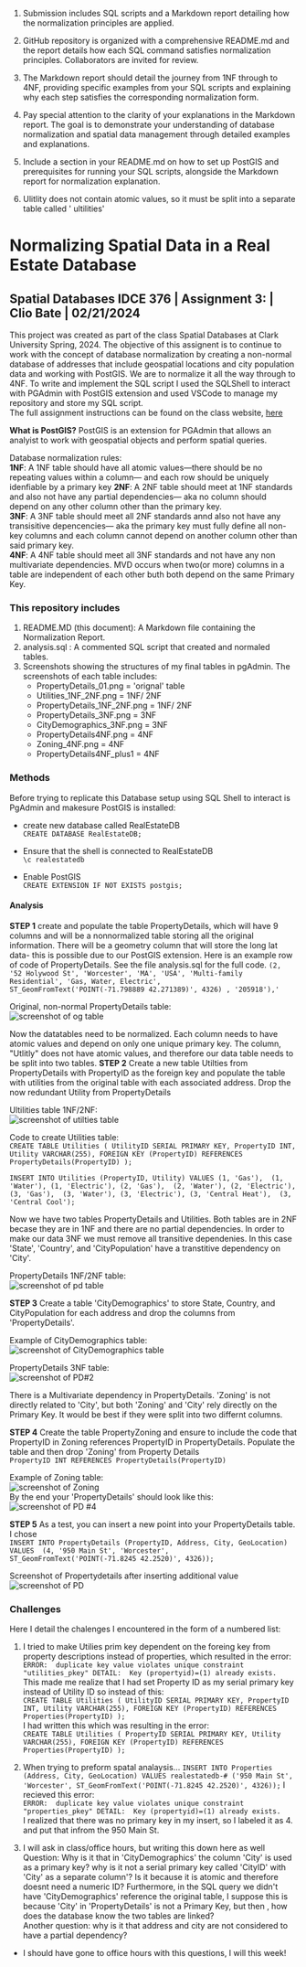 
1. Submission includes SQL scripts and a Markdown report detailing how the normalization principles are applied.

2. GitHub repository is organized with a comprehensive README.md and the report details how each SQL command satisfies normalization principles. Collaborators are invited for review.

3. The Markdown report should detail the journey from 1NF through to 4NF, providing specific examples from your SQL scripts and explaining why each step satisfies the corresponding normalization form.

4. Pay special attention to the clarity of your explanations in the Markdown report. The goal is to demonstrate your understanding of database normalization and spatial data management through detailed examples and explanations.

5. Include a section in your README.md on how to set up PostGIS and prerequisites for running your SQL scripts, alongside the Markdown report for normalization explanation.

1. Ulitlity does not contain atomic values, so it must be split into a separate table called ' ultilities' 

# Normalizing Spatial Data in a Real Estate Database 
## Spatial Databases IDCE 376 | Assignment 3: | Clio Bate | 02/21/2024

This project was created as part of the class Spatial Databases at Clark University Spring, 2024. The objective of this assignent is to continue to work with the concept of database normalization by creating a non-normal database of addresses that include geospatial locations and city population data and working with PostGIS. We are to normalize it all the way through to 4NF. To write and implement the SQL script I used the SQLShell to interact with PGAdmin with PostGIS extension and used VSCode to manage my repository and store my SQL script.     
The full assignment instructions can be found on the class website, [here](https://studyingplace.space/spatial-database/labs/A3-Real_Estate_Database.html#part-4-normalize-to-4nf)  

**What is PostGIS?** PostGIS is an extension for PGAdmin that allows an analyist to work with geospatial objects and perform spatial queries.

Database normalization rules:  
**1NF**: A 1NF table should have all atomic values—there should be no repeating values within a column— and each row should be uniquely idenfiable by a primary key
**2NF**: A 2NF table should meet at 1NF standards and also not have any partial dependencies— aka no column should depend on any other column other than the primary key.  
**3NF**: A 3NF table should meet all 2NF standards annd also not have any transisitive depencencies— aka the primary key must fully define all non-key columns and each column cannot depend on another column other than said primary key.  
**4NF**: A 4NF table should meet all 3NF standards and not have any non multivariate dependencies. MVD occurs when two(or more) columns in a table are independent of each other buth both depend on the same Primary Key.  



### This repository includes
1. README.MD (this document): A Markdown file containing the Normalization Report.
1. analysis.sql : A commented SQL script that created and normaled tables.
1. Screenshots showing the structures of my final tables in pgAdmin. The screenshots of each table includes:  
    - PropertyDetails_01.png = 'orignal' table 
    - Utilities_1NF_2NF.png = 1NF/ 2NF
    - PropertyDetails_1NF_2NF.png = 1NF/ 2NF
    - PropertyDetails_3NF.png = 3NF
    - CityDemographics_3NF.png = 3NF
    - PropertyDetails4NF.png  = 4NF  
    - Zoning_4NF.png  = 4NF  
    - PropertyDetails4NF_plus1 = 4NF
    

### Methods

Before trying to replicate this Database setup using SQL Shell to interact is PgAdmin and makesure PostGIS is installed:  
- create new database called RealEstateDB  
`CREATE DATABASE RealEstateDB;`

- Ensure that the shell is connected to RealEstateDB  
`\c realestatedb`

- Enable PostGIS  
`CREATE EXTENSION IF NOT EXISTS postgis;`  

#### Analysis
**STEP 1** create and populate the table PropertyDetails, which will have 9 columns and will be a nonnormalized table storing all the original information.
There will be a geometry column that will store the long lat data- this is possible due to our PostGIS extension. Here is an example row of code of PropertyDetails. See the file analysis.sql for the full code.
`(2, '52 Holywood St', 'Worcester', 'MA', 'USA', 'Multi-family Residential', 'Gas, Water, Electric', ST_GeomFromText('POINT(-71.798889 42.271389)', 4326) , '205918'),'`
    
Original, non-normal PropertyDetails table:  
![screenshot of og table](PropertyDetails_01.png)  
  
Now the datatables need to be normalized. Each column needs to have atomic values and depend on only one unique primary key. The column, "Utlitly" does not have atomic values, and therefore our data table needs to be split into two tables.
**STEP 2** Create a new table Utilties from PropertyDetails with PropertyID as the foreign key and populate the table with utilities from the original table with each associated address. Drop the now redundant Utility from PropertyDetails  
  
Ultilities table 1NF/2NF:  
![screenshot of utilties table](Utilities_1NF_2NF.png)   
  
Code to create Utilities table:  
`CREATE TABLE Utilities (
UtilityID SERIAL PRIMARY KEY,
PropertyID INT,
Utility VARCHAR(255),
FOREIGN KEY (PropertyID) REFERENCES PropertyDetails(PropertyID)
);`  

`INSERT INTO Utilities (PropertyID, Utility) VALUES
(1, 'Gas'), 
(1, 'Water'),
(1, 'Electric'),
(2, 'Gas'), 
(2, 'Water'),
(2, 'Electric'),
(3, 'Gas'), 
(3, 'Water'),
(3, 'Electric'),
(3, 'Central Heat'), 
(3, 'Central Cool');`  

Now we have two tables PropertyDetails and Utilities. Both tables are in 2NF becase they are in 1NF and there are no partial dependencies. In order to make our data 3NF we must remove all transitive dependenies. In this case 'State', 'Country', and 'CityPopulation' have a transtitive dependency on 'City'.
  
PropertyDetails 1NF/2NF table:  
![screenshot of pd table](PropertyDetails_1NF_2NF.png)   

**STEP 3**  Create a table 'CityDemographics' to store State, Country, and CityPopulation for each address and drop the columns from 'PropertyDetails'. 
   
Example of CityDemographics table:  
![screenshot of CityDemographics table](CityDemographics_3NF.png)   
  
PropertyDetails 3NF table:  
![screenshot of PD#2](PropertyDetails_3NF.png)   
    
There is a Multivariate dependency in PropertyDetails. 'Zoning' is not directly related to 'City', but both 'Zoning' and 'City' rely directly on the Primary Key. It would be best if they were split into two differnt columns.  

**STEP 4**  Create the table PropertyZoning and ensure to include the code that PropertyID in Zoning references PropertyID in PropertyDetails. Populate the table and then drop 'Zoning' from Property Details  
`PropertyID INT REFERENCES PropertyDetails(PropertyID)`  
  
Example of Zoning table:  
![screenshot of Zoning](Zoning_4NF.png)     
By the end your 'PropertyDetails' should look like this:  
![screenshot of PD #4](PropertyDetails4NF.png)   

**STEP 5** As a test, you can insert a new point into your PropertyDetails table. I chose  
`INSERT INTO PropertyDetails (PropertyID, Address, City, GeoLocation) VALUES 
(4, '950 Main St', 'Worcester', ST_GeomFromText('POINT(-71.8245 42.2520)', 4326));`

Screenshot of Propertydetails after inserting additional value
![screenshot of PD](PropertyDetails4NF_plus1)   
### Challenges
Here I detail the chalenges I encountered in the form of a numbered list:  
1. I tried to make Utilies prim key dependent on the foreing key from property descriptions instead of properties, which resulted in the error:  
`ERROR:  duplicate key value violates unique constraint "utilities_pkey"
DETAIL:  Key (propertyid)=(1) already exists.`  
This made me realize that I had set Property ID as my serial primary key instead of Utility ID so instead of this:  
`CREATE TABLE Utilities (
UtilityID SERIAL PRIMARY KEY,
PropertyID INT,
Utility VARCHAR(255),
FOREIGN KEY (PropertyID) REFERENCES Properties(PropertyID)
);`  
I had written this which was resulting in the error:  
`CREATE TABLE Utilities (
PropertyID SERIAL PRIMARY KEY,
Utility VARCHAR(255),
FOREIGN KEY (PropertyID) REFERENCES Properties(PropertyID)
);`

1. When trying to preform spatal analaysis...
`INSERT INTO Properties (Address, City, GeoLocation) VALUES
realestatedb-# ('950 Main St', 'Worcester', ST_GeomFromText('POINT(-71.8245 42.2520)', 4326));`
I recieved this error:  
`ERROR:  duplicate key value violates unique constraint "properties_pkey"
DETAIL:  Key (propertyid)=(1) already exists.`  
I realized that there was no primary key in my insert, so I labeled it as 4. and put that infrom the 950 Main St.


1.  I will ask in class/office hours, but writing this down here as well 
Question: Why is it that in 'CityDemographics' the column 'City' is used as a primary key? why is it not a serial primary key called 'CityID' with 'City' as a separate column'? Is it because it is atomic and therefore doesnt need a numeric ID? Furthermore, in the SQL query we didn't have 'CityDemographics' reference the original table, I suppose this is because 'City' in 'PropertyDetails' is not a Primary Key, but then , how does the database know the two tables are linked?  
Another question: why is it that address and city are not considered to have a partial dependency?
- I should have gone to office hours with this questions, I will this week!
